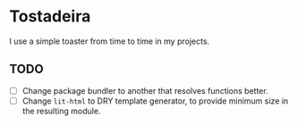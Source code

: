 # Tostadeira

I use a simple toaster from time to time in my projects.

## TODO

- [ ] Change package bundler to another that resolves functions better.
- [ ] Change `lit-html` to DRY template generator, to provide minimum size in the resulting module.